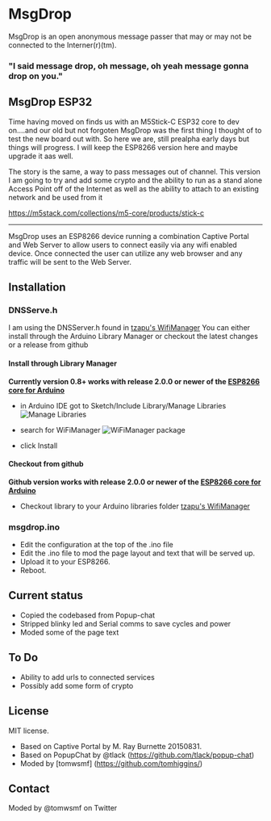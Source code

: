 # MsgDrop 
MsgDrop is an open anonymous message passer that may or may not be connected to the Interner(r)(tm). 

### "I said message drop, oh message, oh yeah message gonna drop on you."

## MsgDrop ESP32
Time having moved on finds us with an M5Stick-C ESP32 core to dev on....and our old but not forgoten MsgDrop
was the first thing I thought of to test the new board out with. So here we are, still prealpha early days but 
things will progress. I will keep the ESP8266 version here and maybe upgrade it aas well. 

The story is the same, a way to pass messages out of channel. This version I am going to try and add some crypto and 
the ability to run as a stand alone Access Point off  of the Internet as well as the ability to attach to an 
existing network and be used from it

https://m5stack.com/collections/m5-core/products/stick-c
_________________________________________________________________________________________________________
MsgDrop uses an ESP8266 device running a combination Captive Portal and Web Server to allow
users to connect easily via any wifi enabled device. Once connected the user can utilize
any web browser and any traffic will be sent to the Web Server. 


## Installation


### DNSServe.h
I am using the DNSServer.h found in [tzapu's WifiManager](https://github.com/tzapu/WiFiManager)
You can either install through the Arduino Library Manager or checkout the latest changes or a release from github

#### Install through Library Manager
__Currently version 0.8+ works with release 2.0.0 or newer of the [ESP8266 core for Arduino](https://github.com/esp8266/Arduino)__
 - in Arduino IDE got to Sketch/Include Library/Manage Libraries
  ![Manage Libraries](http://i.imgur.com/9BkEBkR.png)

 - search for WiFiManager
  ![WiFiManager package](http://i.imgur.com/18yIai8.png)

 - click Install 

####  Checkout from github
__Github version works with release 2.0.0 or newer of the [ESP8266 core for Arduino](https://github.com/esp8266/Arduino)__
- Checkout library to your Arduino libraries folder [tzapu's WifiManager](https://github.com/tzapu/WiFiManager)


### msgdrop.ino
- Edit the configuration at the top of the .ino file 
- Edit the .ino file to mod the page layout and text that will be served up. 
- Upload it to your ESP8266. 
- Reboot. 


## Current status
- Copied the codebased from Popup-chat
- Stripped blinky led and Serial comms to save cycles and power
- Moded some of the page text

## To Do
- Ability to add urls to connected services
- Possibly add some form of crypto

## License

MIT license. 
 - Based on Captive Portal by M. Ray Burnette 20150831. 
 - Based on PopupChat by @tlack (https://github.com/tlack/popup-chat) 
 - Moded by [tomwsmf] (https://github.com/tomhiggins/)

## Contact
Moded by @tomwsmf on Twitter
